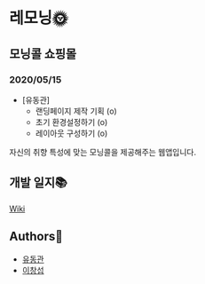 # 레모닝🌞

## 모닝콜 쇼핑몰

### 2020/05/15
- [유동관]
  - 랜딩페이지 제작 기획 (o)
  - 초기 환경설정하기    (o)
  - 레이아웃 구성하기    (o)

자신의 취향 특성에 맞는 모닝콜을 제공해주는 웹앱입니다.

## 개발 일지📚
[Wiki](https://github.com/prography/6th-lemorning-django/wiki)

## Authors👨

- [유동관](https://github.com/dkyou7)
- [이창섭](https://github.com/ventulus95)
